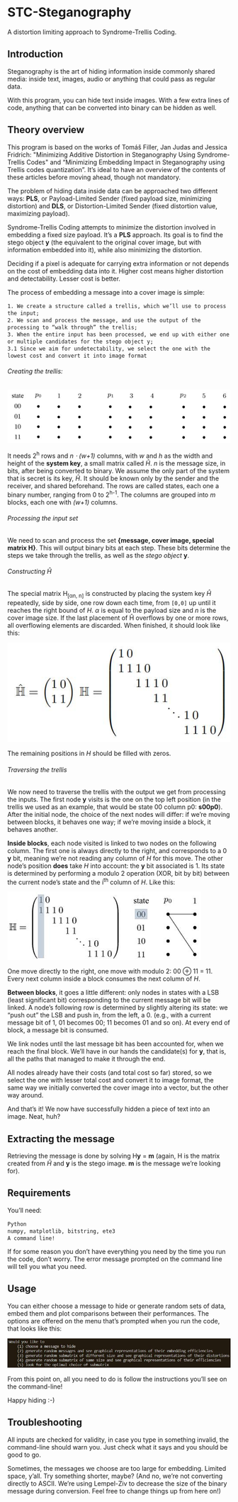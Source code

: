 # STC-Steganography

A distortion limiting approach to Syndrome-Trellis Coding.

## Introduction

Steganography is the art of hiding information inside commonly shared media: inside text, images, audio or anything that could pass as regular data.

With this program, you can hide text inside images. With a few extra lines of code, anything that can be converted into binary can be hidden as well.

## Theory overview

This program is based on the works of Tomáš Filler, Jan Judas and Jessica Fridrich: "Minimizing Additive Distortion in Steganography Using Syndrome-Trellis Codes" and “Minimizing Embedding Impact in Steganography using Trellis codes quantization”. It’s ideal to have an overview of the contents of these articles before moving ahead, though not mandatory.

The problem of hiding data inside data can be approached two different ways: **PLS**, or Payload-Limited Sender (fixed payload size, minimizing distortion) and **DLS**, or Distortion-Limited Sender (fixed distortion value, maximizing payload). 

Syndrome-Trellis Coding attempts to minimize the distortion involved in embedding a fixed size payload. It’s a **PLS** approach. Its goal is to find the stego object **y** (the equivalent to the original cover image, but with information embedded into it), while also minimizing the distortion.

Deciding if a pixel is adequate for carrying extra information or not depends on the cost of embedding data into it. Higher cost means higher distortion and detectability. Lesser cost is better.

The process of embedding a message into a cover image is simple: 
	
	1. We create a structure called a trellis, which we’ll use to process the input;
	2. We scan and process the message, and use the output of the processing to “walk through” the trellis;
	3. When the entire input has been processed, we end up with either one or multiple candidates for the stego object y;
	3.1 Since we aim for undetectability, we select the one with the lowest cost and convert it into image format

###### Creating the trellis:

![An empty trellis made up of blocks of nodes, resembling a matrix](res/trellis.jpg)

It needs 2<sup>h</sup> rows and _n ⋅ (w+1)_ columns, with _w_ and _h_ as the width and height of the **system key**, a small matrix called _Ĥ_. _n_ is the message size, in bits, after being converted to binary. 
We assume the only part of the system that is secret is its key, _Ĥ_. It should be known only by the sender and the receiver, and shared beforehand.
The rows are called states, each one a binary number, ranging from 0 to 2<sup>h-1</sup>. The columns are grouped into _m_ blocks, each one with _(w+1)_ columns.

###### Processing the input set 

We need to scan and process the set **{message, cover image, special matrix H}**. This will output binary bits at each step. These bits determine the steps we take through the trellis, as well as the _stego object_ **y**.

###### Constructing Ĥ

The special matrix H<sub>[αn, n]</sub> is constructed by placing the system key _Ĥ_ repeatedly, side by side, one row down each time, from `[0,0]` up until it reaches the right bound of _H_. _α_ is equal to the payload size and _n_ is the cover image size. If the last placement of Ĥ overflows by one or more rows, all overflowing elements are discarded. When finished, it should look like this:

![An example of submatrix and matrix H, built using the submatrix strategically placed repeatedly](res/h_subh.jpg)

The remaining positions in _H_ should be filled with zeros.

 ###### Traversing the trellis

We now need to traverse the trellis with the output we get from processing the inputs. The first node **y** visits is the one on the top left position (in the trellis we used as an example, that would be state 00 column p0: **s00p0**). After the initial node, the choice of the next nodes will differ: if we’re moving between blocks, it behaves one way; if we’re moving inside a block, it behaves another. 

**Inside blocks**, each node visited is linked to two nodes on the following column. The first one is always directly to the right, and corresponds to a 0 **y** bit, meaning we’re not reading any column of _H_ for this move. The other node’s position **does** take _H_ into account: the **y** bit associated is 1. Its state is determined by performing a modulo 2 operation (XOR, bit by bit) between the current node’s state and the i<sup>th</sup> column of _H_.
Like this:

![The process of scanning the matrix H column by column, along with the current node state](res/scanning.jpg)

One move directly to the right, one move with modulo 2: 00 ⊕ 11 = 11. Every next column inside a block consumes the next column of _H_.

**Between blocks**, it goes a little different: only nodes in states with a LSB (least significant bit) corresponding to the current message bit will be linked. A node’s following row is determined by slightly altering its state: we “push out” the LSB and push in, from the left, a 0. (e.g., with a current message bit of 1, 01 becomes 00; 11 becomes 01 and so on). At every end of block, a message bit is consumed. 

We link nodes until the last message bit has been accounted for, when we reach the final block. We’ll have in our hands the candidate(s) for **y**, that is, all the paths that managed to make it through the end. 

All nodes already have their costs (and total cost so far) stored, so we select the one with lesser total cost and convert it to image format, the same way we initially converted the cover image into a vector, but the other way around. 

And that’s it! We now have successfully hidden a piece of text into an image. Neat, huh?

## Extracting the message

Retrieving the message is done by solving H**y** = **m** (again, H is the matrix created from _Ĥ_ and **y** is the stego image. **m** is the message we’re looking for).

## Requirements

You’ll need:

	Python
	numpy, matplotlib, bitstring, ete3
	A command line!

If for some reason you don’t have everything you need by the time you run the code, don’t worry. The error message prompted on the command line will tell you what you need.

## Usage

You can either choose a message to hide or generate random sets of data, embed them and plot comparisons between their performances. The options are offered on the menu that’s prompted when you run the code, that looks like this: 

![The main menu](res/menu.jpg)

From this point on, all you need to do is follow the instructions you’ll see on the command-line!

Happy hiding :-) 

## Troubleshooting

All inputs are checked for validity, in case you type in something invalid, the command-line should warn you. Just check what it says and you should be good to go.

Sometimes, the messages we choose are too large for embedding. Limited space, y’all. Try something shorter, maybe? (And no, we’re not converting directly to ASCII. We’re using Lempel-Ziv to decrease the size of the binary message during conversion. Feel free to change things up from here on!)
